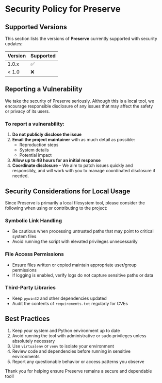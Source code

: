 # Security Policy for Preserve

## Supported Versions

This section lists the versions of **Preserve** currently supported with security updates:

| Version | Supported |
| ------- | --------- |
| 1.0.x   | ✅         |
| < 1.0   | ❌         |

## Reporting a Vulnerability

We take the security of Preserve seriously. Although this is a local tool, we encourage responsible disclosure of any issues that may affect the safety or privacy of its users.

### To report a vulnerability:

1. **Do not publicly disclose the issue**
2. **Email the project maintainer** with as much detail as possible:
   - Reproduction steps
   - System details
   - Potential impact
3. **Allow up to 48 hours for an initial response**
4. **Coordinate disclosure** – We aim to patch issues quickly and responsibly, and will work with you to manage coordinated disclosure if needed.

## Security Considerations for Local Usage

Since Preserve is primarily a local filesystem tool, please consider the following when using or contributing to the project:

### Symbolic Link Handling
- Be cautious when processing untrusted paths that may point to critical system files
- Avoid running the script with elevated privileges unnecessarily

### File Access Permissions
- Ensure files written or copied maintain appropriate user/group permissions
- If logging is enabled, verify logs do not capture sensitive paths or data

### Third-Party Libraries
- Keep `pywin32` and other dependencies updated
- Audit the contents of `requirements.txt` regularly for CVEs

## Best Practices

1. Keep your system and Python environment up to date
2. Avoid running the tool with administrative or sudo privileges unless absolutely necessary
3. Use `virtualenv` or `venv` to isolate your environment
4. Review code and dependencies before running in sensitive environments
5. Report any questionable behavior or access patterns you observe

Thank you for helping ensure Preserve remains a secure and dependable tool!

